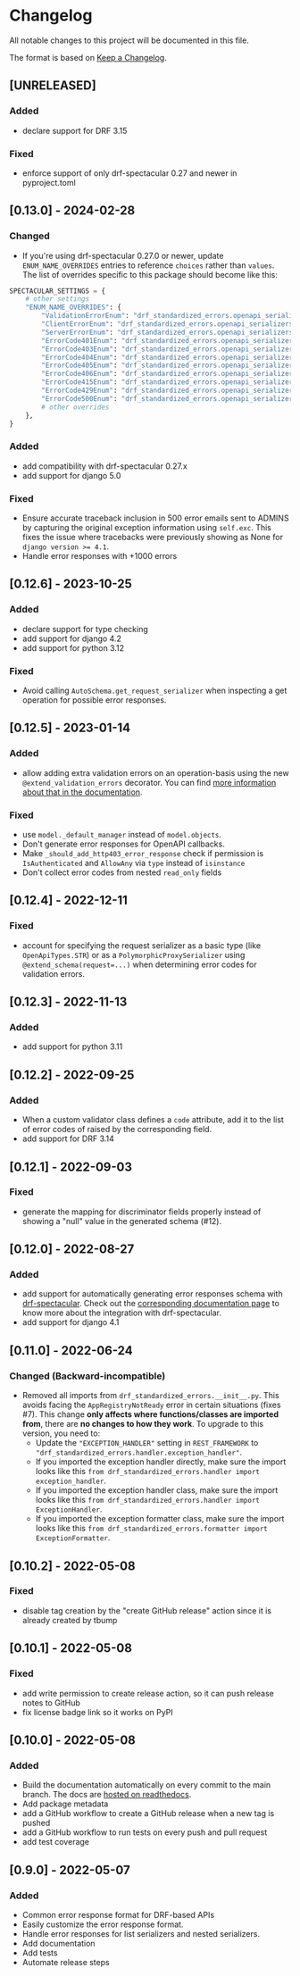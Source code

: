 # Changelog

All notable changes to this project will be documented in this file.

The format is based on [Keep a Changelog](https://keepachangelog.com/en/1.0.0/).

## [UNRELEASED]
### Added
- declare support for DRF 3.15

### Fixed
- enforce support of only drf-spectacular 0.27 and newer in pyproject.toml

## [0.13.0] - 2024-02-28
### Changed
- If you're using drf-spectacular 0.27.0 or newer, update `ENUM_NAME_OVERRIDES` entries to reference `choices`
rather than `values`. The list of overrides specific to this package should become like this:
```python
SPECTACULAR_SETTINGS = {
    # other settings
    "ENUM_NAME_OVERRIDES": {
        "ValidationErrorEnum": "drf_standardized_errors.openapi_serializers.ValidationErrorEnum.choices",
        "ClientErrorEnum": "drf_standardized_errors.openapi_serializers.ClientErrorEnum.choices",
        "ServerErrorEnum": "drf_standardized_errors.openapi_serializers.ServerErrorEnum.choices",
        "ErrorCode401Enum": "drf_standardized_errors.openapi_serializers.ErrorCode401Enum.choices",
        "ErrorCode403Enum": "drf_standardized_errors.openapi_serializers.ErrorCode403Enum.choices",
        "ErrorCode404Enum": "drf_standardized_errors.openapi_serializers.ErrorCode404Enum.choices",
        "ErrorCode405Enum": "drf_standardized_errors.openapi_serializers.ErrorCode405Enum.choices",
        "ErrorCode406Enum": "drf_standardized_errors.openapi_serializers.ErrorCode406Enum.choices",
        "ErrorCode415Enum": "drf_standardized_errors.openapi_serializers.ErrorCode415Enum.choices",
        "ErrorCode429Enum": "drf_standardized_errors.openapi_serializers.ErrorCode429Enum.choices",
        "ErrorCode500Enum": "drf_standardized_errors.openapi_serializers.ErrorCode500Enum.choices",
        # other overrides
    },
}
```

### Added
- add compatibility with drf-spectacular 0.27.x
- add support for django 5.0

### Fixed
- Ensure accurate traceback inclusion in 500 error emails sent to ADMINS by capturing the original exception information using `self.exc`. This fixes the issue where tracebacks were previously showing as None for `django version >= 4.1`.
- Handle error responses with +1000 errors

## [0.12.6] - 2023-10-25
### Added
- declare support for type checking
- add support for django 4.2
- add support for python 3.12

### Fixed
- Avoid calling `AutoSchema.get_request_serializer` when inspecting a get operation for possible error responses.

## [0.12.5] - 2023-01-14
### Added
- allow adding extra validation errors on an operation-basis using the new `@extend_validation_errors` decorator.
You can find [more information about that in the documentation](openapi.md#customize-error-codes-on-an-operation-basis).

### Fixed
- use `model._default_manager` instead of `model.objects`.
- Don't generate error responses for OpenAPI callbacks.
- Make `_should_add_http403_error_response` check if permission is `IsAuthenticated` and 
`AllowAny` via `type` instead of `isinstance`
- Don't collect error codes from nested `read_only` fields

## [0.12.4] - 2022-12-11
### Fixed
- account for specifying the request serializer as a basic type (like `OpenApiTypes.STR`) or as a
`PolymorphicProxySerializer` using `@extend_schema(request=...)` when determining error codes for validation errors.

## [0.12.3] - 2022-11-13
### Added
- add support for python 3.11

## [0.12.2] - 2022-09-25
### Added
- When a custom validator class defines a `code` attribute, add it to the list of error codes of raised by
the corresponding field.
- add support for DRF 3.14

## [0.12.1] - 2022-09-03
### Fixed
- generate the mapping for discriminator fields properly instead of showing a "null" value in the generated schema (#12).

## [0.12.0] - 2022-08-27
### Added
- add support for automatically generating error responses schema with [drf-spectacular](https://github.com/tfranzel/drf-spectacular).
Check out the [corresponding documentation page](https://drf-standardized-errors.readthedocs.io/en/latest/openapi.html)
to know more about the integration with drf-spectacular.
- add support for django 4.1

## [0.11.0] - 2022-06-24
### Changed (Backward-incompatible)
- Removed all imports from `drf_standardized_errors.__init__.py`. This avoids facing the `AppRegistryNotReady` error
in certain situations (fixes #7). This change **only affects where functions/classes are imported from**, there are
**no changes to how they work**. To upgrade to this version, you need to:
  - Update the `"EXCEPTION_HANDLER"` setting in `REST_FRAMEWORK` to `"drf_standardized_errors.handler.exception_handler"`.
  - If you imported the exception handler directly, make sure the import looks like this
  `from drf_standardized_errors.handler import exception_handler`.
  - If you imported the exception handler class, make sure the import looks like this
  `from drf_standardized_errors.handler import ExceptionHandler`.
  - If you imported the exception formatter class, make sure the import looks like this
  `from drf_standardized_errors.formatter import ExceptionFormatter`.

## [0.10.2] - 2022-05-08
### Fixed
- disable tag creation by the "create GitHub release" action since it is already created by tbump

## [0.10.1] - 2022-05-08
### Fixed
- add write permission to create release action, so it can push release notes to GitHub
- fix license badge link so it works on PyPI

## [0.10.0] - 2022-05-08
### Added

- Build the documentation automatically on every commit to the main branch. The docs are
[hosted on readthedocs](https://drf-standardized-errors.readthedocs.io/en/latest/).
- Add package metadata
- add a GitHub workflow to create a GitHub release when a new tag is pushed
- add a GitHub workflow to run tests on every push and pull request
- add test coverage

## [0.9.0] - 2022-05-07
### Added

- Common error response format for DRF-based APIs
- Easily customize the error response format.
- Handle error responses for list serializers and nested serializers. 
- Add documentation
- Add tests
- Automate release steps
